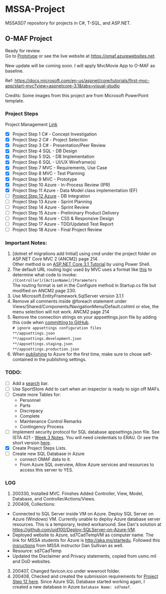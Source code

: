 # MSSA-Project
MSSASD7 repository for projects in C#, T-SQL, and ASP.NET.
## O-MAF Project
Ready for review. <br />
Go to [Prototype](https://github.com/gowebUSA/MSSA-Project/tree/master/TSQL/Project-Step-7/prototype#online---maintenance-action-forms-o-maf) or see the live website at https://omaf.azurewebsites.net.

New update will be coming soon. I will apply MvcMovie App to O-MAF as baseline.

Ref: https://docs.microsoft.com/en-us/aspnet/core/tutorials/first-mvc-app/start-mvc?view=aspnetcore-3.1&tabs=visual-studio

Credits: Some images from this project are from Microsoft PowerPoint template.

### Project Steps
Project Management [Link](https://github.com/users/gowebUSA/projects/1)
- [x] Project Step 1 C# - Concept Investigation
- [x] Project Step 2 C# - Project Selection
- [x] Project Step 3 C# - Presentation/Peer Review
- [x] Project Step 4 SQL - DB Design
- [x] Project Step 5 SQL - DB Implementation
- [x] Project Step 6 SQL - UI/UX Wireframe(s)
- [x] Project Step 7 MVC - Requirements, Use Case
- [x] Project Step 8 MVC - Test Planning
- [x] Project Step 9 MVC - Prototype
- [x] Project Step 10 Azure - In-Process Review (IPR)
- [x] Project Step 11 Azure - Data Model class implementation (EF)
- [ ] [Project Step 12 Azure](https://github.com/gowebUSA/MSSA-Project/tree/master/ProjectSteps/ProjectStep12) - DB Integration
- [ ] Project Step 13 Azure - Sprint Planning
- [ ] Project Step 14 Azure - Sprint Review
- [ ] Project Step 15 Azure - Preliminary Product Delivery
- [ ] Project Step 16 Azure - CSS & Responsive Design
- [ ] Project Step 17 Azure - TDD/Updated Test Report
- [ ] Project Step 18 Azure - Final Project Review

### Important Notes:
1. [dotnet ef migrations add Initial] using cmd under the project folder on ASP.NET Core MVC 2 (ANCM2) page 214.
<br />Other method is on [ASP.NET Core 3.1 Tutorial](https://docs.microsoft.com/en-us/aspnet/core/tutorials/first-mvc-app/adding-model?view=aspnetcore-3.1&tabs=visual-studio#scaffold-movie-pages) by using Power Shell.
1. The default URL routing logic used by MVC uses a format like [this](https://docs.microsoft.com/en-us/aspnet/core/tutorials/first-mvc-app/adding-controller?view=aspnetcore-3.1&tabs=visual-studio#add-a-controller) to determine what code to invoke:
<br />`/[Controller]/[ActionName]/[Parameters`
<br />The routing format is set in the Configure method in Startup.cs file but modified on ANCM2 page 230.
1. Use Microsoft.EntityFramework.SqlServer version 3.1.1
1. Remove all comments inside @foreach statement under Views/Shared/Components/NavigationMenu/Default.cshtml or else, the menu selection will not work. ANCM2 page 214
1. Remove the connection strings on your appsettings.json file by adding this code when [committing to GitHub](https://help.github.com/en/github/importing-your-projects-to-github/adding-an-existing-project-to-github-using-the-command-line).<br />
`# ignore appsettings configuration files`<br />
`**/appsettings.json`<br />
`**/appsettings.development.json`<br />
`**/appsettings.staging.json`<br />
`**/appsettings.production.json`
1. When [publishing](https://github.com/uid100/Publish-AppService-to-Azure#publish-appservice-to-azure) to Azure for the first time, make sure to chose self-contained in the publishing settings.

### TODO:
- [ ] Add a [search](https://docs.microsoft.com/en-us/aspnet/core/tutorials/first-mvc-app/search?view=aspnetcore-3.1) bar.
- [ ] Use SportStore Add to cart when an inspector is ready to sign off MAFs.
- [ ] Create more Tables for:
  * Personnel
  * Parts
  * Discrepacy
  * Complete
  * Maintenance Control Remarks
  * Contingency Process
- [ ] Implement security protocol for SQL database appsettings.json file. See ISTA 421 - [Week 3 Notes](https://erau.instructure.com/courses/111202/pages/week-3-notes?module_item_id=6301983). You will need credentials to ERAU. Or see the short version [here](https://github.com/gowebUSA/MSSA-Project/blob/master/files/Week%203%20Notes2.pdf).
- [x] Create Project Steps Lists.
- [ ] Create new SQL Database in Azure 
  * connect OMAF data to it.
  * From Azure SQL overview, Allow Azure services and resources to access this server to YES.

### LOG
1. 200330, Installed MVC. Finishes Added Controller, View, Model, Database, and Controller/Actions/Views.
2. 200406, Collections:
  * Connected to SQL Server inside VM on Azure. Deploy SQL Server on Azure (Windows) VM. Currently unable to deploy Azure database server resources. This is a temporary, tested workaround. See Dan's solution at https://github.com/uid100/Deploy-SQLServer-on-Azure-VM.
  * Deployed website to Azure, sd7CadTempVM as computer name. The link for MSSA students for Azure is http://aka.ms/startedu. Followed this [insructions](https://github.com/uid100/Publish-AppService-to-Azure#publish-appservice-to-azure) from MSSA instructor Dan Sullivan as well.
  * Resource: sd7CadTemp
  * Updated the Disclaimer and Privacy statements, copied from usmc.mil and DoD websites.
3. 200407, Changed favicon.ico under wwwroot folder.
4. 200408, Checked and created the submission requirements for [Project Step 12 here](https://github.com/gowebUSA/MSSA-Project/tree/master/ProjectSteps/ProjectStep12). Since Azure SQL Database started working again, I created a new database in Azure `Database Name: sd7omaf`.
